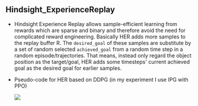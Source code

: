## Hindsight_ExperienceReplay

- Hindsight Experience Replay allows sample-efficient learning from rewards which are sparse and binary and therefore avoid the need for complicated reward engineering. Basically HER adds more samples to the replay buffer R. The `desired_goal` of these samples are substitute by a set of random selected `achieved_goal` from a random time step in a random episode/trajectories. That means, instead only regard the object position as the target/goal, HER adds some timesteps' current achieved goal as the desired goal for earlier samples.

- Pseudo-code for HER based on DDPG (in my experiment I use IPG with PPO)

  ![](https://ws4.sinaimg.cn/large/006tKfTcgy1fq83lve7xoj318u0zcalx.jpg)